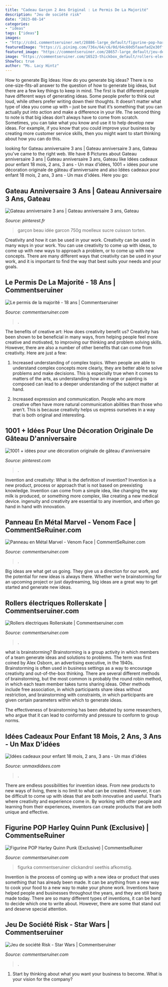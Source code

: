 ```yaml
---
title: "Cadeau Garçon 2 Ans Original : Le Permis De La Majorité"
description: "Jeu de société risk"
date: "2023-08-14"
categories:
- "ideas"
tags: ["ideas"]
images:
- "http://cdn1.commentseruiner.net/28886-large_default/figurine-pop-harley-quinn-punk-exclusive.jpg"
featuredImage: "https://i.pinimg.com/736x/64/c6/0d/64c60d5faaefad2e30ff5fdfaf9e0e94.jpg"
featured_image: "https://commentseruiner.com/28657-large_default/jeu-de-societe-risk-star-wars.jpg"
image: "https://commentseruiner.com/16523-thickbox_default/rollers-electriques-rocket-skates.jpg"
ShowToc: true
author: "Ms. Lacy Hintz"
---
```



How to generate Big Ideas: How do you generate big ideas?
There is no one-size-fits-all answer to the question of how to generate big ideas, but there are a few key things to keep in mind. The first is that different people have different ways of generating ideas. Some people prefer to think out loud, while others prefer writing down their thoughts. It doesn’t matter what type of idea you come up with – just be sure that it’s something that you can actually put into action and make a difference in your life. 
The second thing to note is that big ideas don’t always have to come from scratch. Sometimes, you can take what you know and use it to help develop new ideas. For example, if you know that you could improve your business by creating more customer service skills, then you might want to start thinking about how you can do this.

	

		
looking for Gateau anniversaire 3 ans | Gateau anniversaire 3 ans, Gateau you've came to the right web. We have 8 Pictures about Gateau anniversaire 3 ans | Gateau anniversaire 3 ans, Gateau like Idées cadeaux pour enfant 18 mois, 2 ans, 3 ans - Un max d&#039;idées, 1001 + idées pour une décoration originale de gâteau d&#039;anniversaire and also Idées cadeaux pour enfant 18 mois, 2 ans, 3 ans - Un max d&#039;idées. Here you go:
		
    
## Gateau Anniversaire 3 Ans | Gateau Anniversaire 3 Ans, Gateau

<img loading=lazy src="https://i.pinimg.com/736x/64/c6/0d/64c60d5faaefad2e30ff5fdfaf9e0e94.jpg" onerror="this.onerror=null;this.src='https://tse3.mm.bing.net/th?id=OIP.21RyXuqCU2GdHkzkHy892AHaKp&amp;pid=15.1';" alt="Gateau anniversaire 3 ans | Gateau anniversaire 3 ans, Gateau">

_Source: pinterest.fr_

>garçon beau idée garcon 750g moelleux sucre cuisson torten. 

	

Creativity and how it can be used in your work.
Creativity can be used in many ways in your work. You can use creativity to come up with ideas, to come up with new ways to approach a problem, or to come up with new concepts. There are many different ways that creativity can be used in your work, and it is important to find the way that best suits your needs and your goals.

    
## Le Permis De La Majorité - 18 Ans | Commentseruiner

<img loading=lazy src="https://commentseruiner.com/31970-thickbox_default/le-permis-de-la-majorite-18-ans.jpg" onerror="this.onerror=null;this.src='https://tse3.mm.bing.net/th?id=OIP.CvkXcs6zx042wEQXMADP3gHaHa&amp;pid=15.1';" alt="Le permis de la majorité - 18 ans | Commentseruiner">

_Source: commentseruiner.com_

>. 

	

The benefits of creative art: How does creativity benefit us?
Creativity has been shown to be beneficial in many ways, from helping people feel more creative and motivated, to improving our thinking and problem solving skills. However, there are also a number of other benefits that can come from creativity. Here are just a few: 
1. Increased understanding of complex topics. When people are able to understand complex concepts more clearly, they are better able to solve problems and make decisions. This is especially true when it comes to matters of the arts, as understanding how an image or painting is composed can lead to a deeper understanding of the subject matter at hand. 

2. Increased expression and communication. People who are more creative often have more natural communication abilities than those who aren’t. This is because creativity helps us express ourselves in a way that is both original and interesting.

    
## 1001 + Idées Pour Une Décoration Originale De Gâteau D&#039;anniversaire

<img loading=lazy src="https://i.pinimg.com/736x/65/3e/81/653e8136f0853de6aaf4bd1c608e4353.jpg" onerror="this.onerror=null;this.src='https://tse1.mm.bing.net/th?id=OIP.KjGSD_qloSo2sadL3IaZcgHaJs&amp;pid=15.1';" alt="1001 + idées pour une décoration originale de gâteau d&#039;anniversaire">

_Source: pinterest.com_

>. 

	

Invention and creativity: What is the definition of invention?
Invention is a new product, process or approach that is not based on preexisting knowledge. Invention can come from a simple idea, like changing the way milk is produced, or something more complex, like creating a new medical device. ingenuity and creativity are essential to any invention, and often go hand in hand with innovation.

    
## Panneau En Métal Marvel - Venom Face | CommentSeRuiner.com

<img loading=lazy src="https://commentseruiner.com/28540-thickbox_default/panneau-en-metal-marvel-venom-face.jpg" onerror="this.onerror=null;this.src='https://tse3.mm.bing.net/th?id=OIP.YeXG3i2PdMxFzdGOkIFMbwHaHa&amp;pid=15.1';" alt="Panneau en Métal Marvel - Venom Face | CommentSeRuiner.com">

_Source: commentseruiner.com_

>. 

	

Big ideas are what get us going. They give us a direction for our work, and the potential for new ideas is always there. Whether we're brainstorming for an upcoming project or just daydreaming, big ideas are a great way to get started and generate new ideas.

    
## Rollers électriques Rollerskate | Commentseruiner.com

<img loading=lazy src="https://commentseruiner.com/16523-thickbox_default/rollers-electriques-rocket-skates.jpg" onerror="this.onerror=null;this.src='https://tse1.mm.bing.net/th?id=OIP.I9Z_untLPTlsBMDpvSIQNAHaIY&amp;pid=15.1';" alt="Rollers électriques Rollerskate | Commentseruiner.com">

_Source: commentseruiner.com_

>. 

	

what is brainstorming?
Brainstorming is a group activity in which members of a team generate ideas and solutions to problems. The term was first coined by Alex Osborn, an advertising executive, in the 1940s. Brainstorming is often used in business settings as a way to encourage creativity and out-of-the-box thinking. 
There are several different methods of brainstorming, but the most common is probably the round robin method, in which each team member takes turns sharing ideas. Other methods include free association, in which participants share ideas without restriction, and brainstorming with constraints, in which participants are given certain parameters within which to generate ideas. 

The effectiveness of brainstorming has been debated by some researchers, who argue that it can lead to conformity and pressure to conform to group norms.

    
## Idées Cadeaux Pour Enfant 18 Mois, 2 Ans, 3 Ans - Un Max D&#039;idées

<img loading=lazy src="https://www.unmaxdidees.com/wp-content/uploads/2010/11/jouet-en-bois-idée-cadeau-18-mois-2-ans-3-ANS-scaled.jpeg" onerror="this.onerror=null;this.src='https://tse1.mm.bing.net/th?id=OIP.rdyvYZhsCl0TYOhUhAPulAHaE8&amp;pid=15.1';" alt="Idées cadeaux pour enfant 18 mois, 2 ans, 3 ans - Un max d&#039;idées">

_Source: unmaxdidees.com_

>. 

	

There are endless possibilities for invention ideas. From new products to new ways of living, there is no limit to what can be created. However, it can be difficult to come up with ideas that are both innovative and useful. That’s where creativity and experience come in. By working with other people and learning from their experiences, inventors can create products that are both unique and effective.

    
## Figurine POP Harley Quinn Punk (Exclusive) | CommentseRuiner

<img loading=lazy src="http://cdn1.commentseruiner.net/28886-large_default/figurine-pop-harley-quinn-punk-exclusive.jpg" onerror="this.onerror=null;this.src='https://tse4.mm.bing.net/th?id=OIP.iFfklrAAvXGxltq3-ke4EAHaHa&amp;pid=15.1';" alt="Figurine POP Harley Quinn Punk (Exclusive) | CommentseRuiner">

_Source: commentseruiner.com_

>figurka commentseruiner clickandrol seethis afkomstig. 

	

Invention is the process of coming up with a new idea or product that uses something that has already been made. It can be anything from a new way to cook your food to a new way to make your phone work. Inventions have helped people and businesses throughout the years, and they are still being made today. There are so many different types of inventions, it can be hard to decide which one to write about. However, there are some that stand out and deserve special attention.

    
## Jeu De Société Risk - Star Wars | Commentseruiner

<img loading=lazy src="https://commentseruiner.com/28657-large_default/jeu-de-societe-risk-star-wars.jpg" onerror="this.onerror=null;this.src='https://tse2.mm.bing.net/th?id=OIP.z_vr3rE8ynEvqmC2hNF3zAHaHa&amp;pid=15.1';" alt="Jeu de société Risk - Star Wars | Commentseruiner">

_Source: commentseruiner.com_

>. 

	

1) Start by thinking about what you want your business to become. What is your vision for the company?


